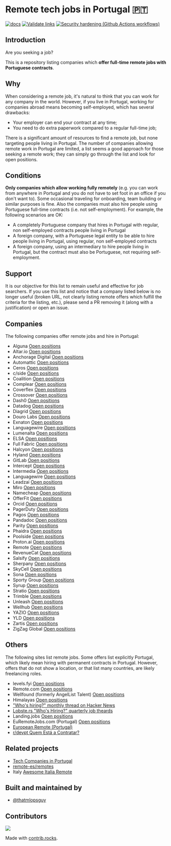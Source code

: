 # Remote tech jobs in Portugal 🇵🇹

[![docs](https://github.com/thatmlopsguy/remote-pt/actions/workflows/docs.yml/badge.svg)](https://github.com/thatmlopsguy/remote-pt/actions/workflows/docs.yml)
[![Validate links](https://github.com/thatmlopsguy/remote-pt/actions/workflows/links.yml/badge.svg)](https://github.com/thatmlopsguy/remote-pt/actions/workflows/links.yml)
[![Security hardening (Github Actions workflows)](https://github.com/thatmlopsguy/remote-pt/actions/workflows/security.yml/badge.svg)](https://github.com/thatmlopsguy/remote-pt/actions/workflows/security.yml)

## Introduction

Are you seeking a job?

This is a repository listing companies which **offer full-time remote jobs with Portuguese contracts**.

## Why

When considering a remote job, it's natural to think that you can work for any company in the world.
However, if you live in Portugal, working for companies abroad means becoming self-employed, which has several drawbacks:

* Your employer can end your contract at any time;
* You need to do extra paperwork compared to a regular full-time job;

There is a significant amount of resources to find a remote job, but none targeting people living in Portugal.
The number of companies allowing remote work in Portugal are limited, a list seems a good approach for those seeking a
remote work; they can simply go through the list and look for open positions.

## Conditions

**Only companies which allow working fully remotely** (e.g. you can work from anywhere in Portugal and you do not
have to set foot in an office if you don't want to). Some occasional traveling for onboarding, team building or similar
purposes is fine. Also the companies must also hire people using Portuguese full-time contracts (i.e. not self-employment).
For example, the following scenarios are OK:

* A completely Portuguese company that hires in Portugal with regular, non self-employed contracts people living in Portugal
* A foreign company, with a Portuguese legal entity to be able to hire people living in Portugal, using regular, non 
  self-employed contracts
* A foreign company, using an intermediary to hire people living in Portugal, but the contract must also be Portuguese,
  not requiring self-employment.

## Support

It is our objective for this list to remain useful and effective for job searchers. 
If you use this list and notice that a company listed below is no longer useful (broken URL, not clearly listing remote
offers which fulfill the criteria for the listing, etc.), please send a PR removing it (along with a justification) or 
open an issue.

## Companies

The following companies offer remote jobs and hire in Portugal:

* Alguna [Open positions](https://www.alguna.io/careers)
* Altar.io [Open positions](https://careers.altar.io/jobs/)
* Anchorage Digital [Open positions](https://jobs.lever.co/anchorage?location=Portugal)
* Automattic [Open positions](https://automattic.com/work-with-us/)
* Ceros [Open positions](https://www.ceros.com/jobs/)
* c/side [Open positions](https://jobs.ashbyhq.com/c-side)
* Coalition [Open positions](https://careers.coalitioninc.com/jobs/)
* Complear [Open positions](https://complear.com/jobs/)
* Coverflex [Open positions](https://careers.coverflex.com/)
* Crossover [Open positions](https://www.crossover.com/jobs)
* Dash0 [Open positions](https://careers.dash0.com/)
* Datadog [Open positions](https://careers.datadoghq.com/)
* Diagrid [Open positions](https://www.diagrid.io/careers/)
* Douro Labs [Open positions](https://jobs.ashbyhq.com/dourolabs.xyz/)
* Exnaton [Open positions](https://exnaton-ag.jobs.personio.com/)
* Languagewire [Open positions](https://apply.workable.com/languagewire/)
* Lumenalta [Open positions](https://lumenalta.com/remote-jobs#open-positions)
* ELSA [Open positions](https://elsaspeak.com/en/career/)
* Full Fabric [Open positions](https://www.fullfabric.com/company/careers/)
* Halcyon [Open positions](https://www.halcyon.ai/careers)
* Hyland [Open positions](https://www.hyland.com/en/company/careers/)
* GitLab [Open positions](https://job-boards.greenhouse.io/gitlab/)
* Intercept [Open positions](https://careers.intercept.cloud/)
* Intermedia [Open positions](https://intermeinc.hrmdirect.com/employment/job-openings.php?search=true)
* Languagewire [Open positions](https://apply.workable.com/languagewire/)
* Leadzai [Open positions](https://www.leadzai.com/about-us#open-roles)
* Miro [Open positions](https://miro.com/careers/open-positions/?location=remote-emea)
* Namecheap [Open positions](https://www.namecheap.com/careers/)
* OfferFit [Open positions](https://www.offerfit.ai/careers/)
* Orcid [Open positions](https://info.orcid.org/work-with-us/)
* PagerDuty [Open positions](https://careers.pagerduty.com/jobs/search?page=1&remote=true&country_codes%5B%5D=PT&query=)
* Pagos [Open positions](https://pagos.ai/careers)
* Pandadoc [Open positions](https://www.pandadoc.com/careers/#openings)
* Parity [Open positions](https://www.parity.io/careers)
* Phaidra [Open positions](https://www.phaidra.ai/careers)
* Poolside [Open positions](https://poolside.ai/careers)
* Proton.ai [Open positions](https://www.proton.ai/careers)
* Remote [Open positions](https://boards.greenhouse.io/remotecom)
* RevenueCat [Open positions](https://jobs.ashbyhq.com/revenuecat)
* Salsify [Open positions](https://www.salsify.com/careers/current-listings)
* Sherpany [Open positions](https://www.sherpany.com/en/careers/open-positions/)
* SkyCell [Open positions](https://skycell.ch/about-us/careers.html)
* Sona [Open positions](https://jobs.ashbyhq.com/Sona)
* Sporty Group [Open positions](https://careers.sporty.com/#)
* Syrup [Open positions](https://www.syrup.tech/careers#open-positions)
* Stratio [Open positions](https://careers.stratioautomotive.com/#jobs)
* Trimble [Open positions](https://trimblecareers.trimble.com/careers?location=Portugal)
* Unleash [Open positions](https://www.getunleash.io/careers)
* Wellhub [Open positions](https://wellhub.com/careers)
* YAZIO [Open positions](https://www.yazio.com/en/jobs)
* YLD [Open positions](https://www.yld.io/join-us)
* Zartis [Open positions](https://www.zartis.com/careers/)
* ZigZag Global [Open positions](https://apply.workable.com/zigzag-global/)

## Others

The following sites list remote jobs. Some offers list explicitly Portugal, which likely mean hiring with permanent contracts
in Portugal. However, offers that do not show a location, or that list many countries, are likely freelancing roles.

* levels.fyi [Open positions](https://www.levels.fyi/jobs/location/portugal?locationSlug=portugal)
* Remote.com [Open positions](https://remote.com/jobs/all?workplaceLocation=remote&country=PRT)
* Wellfound (formerly AngelList Talent) [Open positions](https://wellfound.com/location/portugal)
* Himalayas [Open positions](https://himalayas.app/jobs/countries/portugal)
* ["Who's hiring?" monthly thread on Hacker News](https://www.hacker-jobs.com/)
* [Lobste.rs "Who's Hiring?" quarterly job theards](https://lobste.rs/t/job)
* Landing.jobs [Open positions](https://landing.jobs/jobs)
* EuRemoteJobs.com (Portugal) [Open positions](https://euremotejobs.com/job-region/remote-jobs-portugal/)
* [European Remote (Portugal)](https://europeanremote.com/hiring-locations/portugal)
* [r/devpt Quem Está a Contratar?](https://www.reddit.com/r/devpt/search/?q=%22Quem+Est%C3%A1+a+Contratar%3F%22&restrict_sr=1&sort=new)

## Related projects

* [Tech Companies in Portugal](https://github.com/marmelo/tech-companies-in-portugal)
* [remote-es/remotes](https://github.com/remote-es/remotes)
* Italy [Awesome Italia Remote](https://github.com/italiaremote/awesome-italia-remote)

## Built and maintained by

- [@thatmlopsguy](https://github.com/thatmlopsguy)

## Contributors

<a href="https://github.com/thatmlopsguy/remote-pt/graphs/contributors">
  <img src="https://contrib.rocks/image?repo=thatmlopsguy/remote-pt" />
</a>

Made with [contrib.rocks](https://contrib.rocks).
